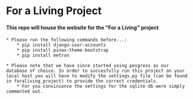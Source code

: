 # For a Living Project
#### This repo will house the website for the "For a Living" project

	* Please run the following commands before...:
		* pip install django-user-accounts
		* pip install pinax-theme-bootstrap
		* pip install metron

	* Please note that we have since started using posgress as our database of choice. In order to succesfully run this project on your local host you will have to modify the settings.py file (can be found in foraliving_project) to provide the correct credentials. 
		* For you convinience the settings for the sqlite db were simply commented out. 
